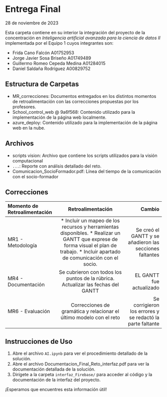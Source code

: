 # Entrega Final
28 de noviembre de 2023

Esta carpeta contiene en su interior la integración del proyecto de la concentración en _Inteligencia artificial avanzada para la ciencia de datos II_ implementada por el Equipo 1 cuyos integrantes son:

- Frida Cano Falcón A01752953
- Jorge Javier Sosa Briseño A01749489
- Guillermo Romeo Cepeda Medina A01284015
- Daniel Saldaña Rodríguez A00829752


## Estructura de Carpetas

- MR_correcciones: Documentos entregados en los distintos momentos de retroalimentación con las correcciones propuestas por los profesores.
- School_control_web @ 9a6f568: Contenido utilizado para la implementación de la página web localmente.
- azure_deploy: Contenido utilizado para la implementación de la página web en la nube.

## Archivos

- scripts vision: Archivo que contiene los scripts utilizados para la visión computacional
- `...`: Reporte con análisis detallado del reto.
- Comunicacion_SocioFormador.pdf: Línea del tiempo de la comunicación con el socio-formador

## Correcciones
| Momento de Retroalimentación  | Retroalimentación | Cambio |
|:------------- |:---------------:| -------------:|
| MR1 - Metodología | * Incluir un mapeo de los recursos y herramientas disponibles. * Realizar un GANTT que exprese de forma visual el plan de trabajo. * Incluir apartado de comunicación con el socio. | Se creó el GANTT y se añadieron las secciones faltantes |
| MR4 - Documentación | Se cubrieron con todos los puntos de la rúbrica. Actualizar las fechas del GANTT | EL GANTT fue actualizado |
| MR6 - Evaluación | Correcciones de gramática y relacionar el último modelo con el reto | Se corrigieron los errores y se redactó la parte faltante |

## Instrucciones de Uso

1. Abre el archivo `AI.ipynb` para ver el procedimiento detallado de la solución.
2. Abre el archivo Documentacion_Final_Reto_interfaz.pdf para ver la documentación detallada de la solución.
2. Dirígete a la carpeta `interfaz_Firebase/` para acceder al código y la documentación de la interfaz del proyecto.

¡Esperamos que encuentres esta información útil!
